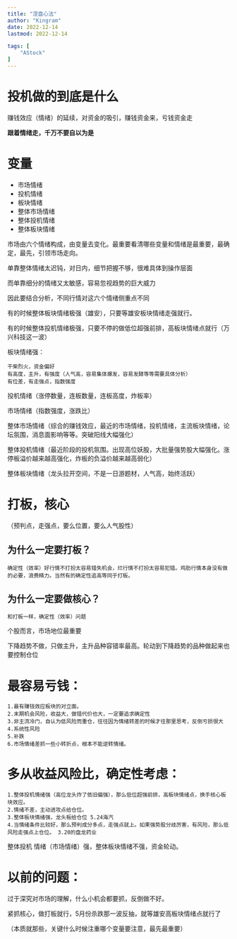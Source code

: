 ```yaml
---
title: "涅盘心法"   
author: "Kingram"  
date: 2022-12-14   
lastmod: 2022-12-14

tags: [  
    "AStock"
]
---
```


# 投机做的到底是什么

赚钱效应（情绪）的延续，对资金的吸引，赚钱资金来，亏钱资金走

**跟着情绪走，千万不要自以为是**

# 变量  

- 市场情绪
- 投机情绪
- 板块情绪
- 整体市场情绪
- 整体投机情绪
- 整体板块情绪

市场由六个情绪构成，由变量去变化。最重要看清哪些变量和情绪是最重要，最确定，最先，引领市场走向。

单靠整体情绪太迟钝，对日内，细节把握不够，很难具体到操作层面

而单靠细分的情绪又太敏感，容易忽视趋势的巨大威力

因此要结合分析，不同行情对这六个情绪侧重点不同

有的时候整体板块情绪极强（雄安），只要等雄安板块情绪走强就行。

有的时候整体投机情绪极强，只要不停的做低位超强前排，高板块情绪点就行（万兴科技这一波）

板块情绪强：
```
干柴烈火，资金偏好
有高度，主升，有强度（人气高，容易集体爆发，容易发酵等等需要具体分析）
有位差，有走强点，指数强度
```
投机情绪（涨停数量，连板数量，连板高度，炸板率）

市场情绪（指数强度，涨跌比）

整体市场情绪（综合的赚钱效应，最近的市场情绪，投机情绪，主流板块情绪，论坛氛围，消息面影响等等。突破阳线大幅强化）

整体投机情绪（最近阶段的投机氛围。出现高位妖股，大批量强势股大幅强化。涨停板溢价越来越高强化，炸板的负溢价越来越高弱化）

整体板块情绪（龙头拉开空间，不是一日游题材，人气高，始终活跃）

# 打板，核心
（预判点，走强点，要么位置，要么人气股性）

## 为什么一定要打板？
```
确定性（效率）好行情不打扮太容易错失机会，烂行情不打扮太容易犯错。鸡肋行情本身没有做的必要，浪费精力。当然有的确定性追高等同于打板。
```

## 为什么一定要做核心？
```
和打板一样，确定性（效率）问题
```

个股而言，市场地位最重要

下降趋势不做，只做主升，主升品种容错率最高。轮动到下降趋势的品种做起来也要控制仓位

# 最容易亏钱：
```
1.最有赚钱效应板块的对立面。
2.末期机会风险，收益大，做错代价也大，一定要追求确定性
3.非主流冷门，自认为低风险而重仓，往往因为情绪转差的时候才往那里思考，反倒亏损很大
4.系统性风险
5.补跌
6.市场情绪差抓一些小转折点，根本不能逆转情绪。
```
# 多从收益风险比，确定性考虑：
```
1.整体投机情绪强（高位龙头炸了依旧偏强），那么低位超强前排，高板块情绪点，换手核心板块效应。
2.情绪不差，主动进攻点给仓位。
3.整体板块情绪强，龙头板给仓位 5.24海汽
4.当情绪条件比较好，那么预判成分多点，走强点就上。如果强势股分歧厉害，有风险，那么低风险走强点上仓位。 3.20的盘龙药业
```

整体投机 情绪（市场情绪）强，整体板块情绪不强，资金轮动。

# 以前的问题：
过于深究对市场的理解，什么小机会都要抓，反倒做不好。

紧抓核心，做打板就行，5月份杀跌那一波反抽，就等雄安高板块情绪点就行了

（本质就那些，关键什么时候注重哪个变量要注意，最先最重要）